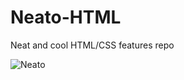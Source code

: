 # Neato-HTML
Neat and cool HTML/CSS features repo

![Neato](https://user-images.githubusercontent.com/55768917/140853287-b85ede29-a6d2-42f3-b2d0-4ed2bb0fbf69.gif)

